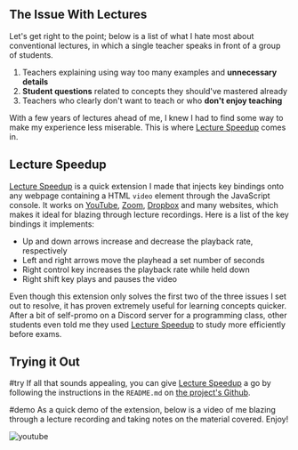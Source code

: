 ## The Issue With Lectures

Let's get right to the point; below is a list of what I hate most about conventional lectures, in which a single teacher speaks in front of a group of students.

1. Teachers explaining using way too many examples and **unnecessary details**
2. **Student questions** related to concepts they should've mastered already
3. Teachers who clearly don't want to teach or who **don't enjoy teaching**

With a few years of lectures ahead of me, I knew I had to find some way to make my experience less miserable. This is where [Lecture Speedup](https://github.com/Bricktech2000/Lecture-Speedup) comes in.

## Lecture Speedup

[Lecture Speedup](https://github.com/Bricktech2000/Lecture-Speedup) is a quick extension I made that injects key bindings onto any webpage containing a HTML `video` element through the JavaScript console. It works on [YouTube](https://www.youtube.com/), [Zoom](https://zoom.us/), [Dropbox](https://www.dropbox.com/) and many websites, which makes it ideal for blazing through lecture recordings. Here is a list of the key bindings it implements:

- Up and down arrows increase and decrease the playback rate, respectively
- Left and right arrows move the playhead a set number of seconds
- Right control key increases the playback rate while held down
- Right shift key plays and pauses the video

Even though this extension only solves the first two of the three issues I set out to resolve, it has proven extremely useful for learning concepts quicker. After a bit of self-promo on a Discord server for a programming class, other students even told me they used [Lecture Speedup](https://github.com/Bricktech2000/Lecture-Speedup) to study more efficiently before exams.

## Trying it Out

#try
If all that sounds appealing, you can give [Lecture Speedup](https://github.com/Bricktech2000/Lecture-Speedup) a go by following the instructions in the `README.md` on [the project's Github](https://github.com/Bricktech2000/Lecture-Speedup).

#demo
As a quick demo of the extension, below is a video of me blazing through a lecture recording and taking notes on the material covered. Enjoy!

![youtube](cnkFpbtklAU)
